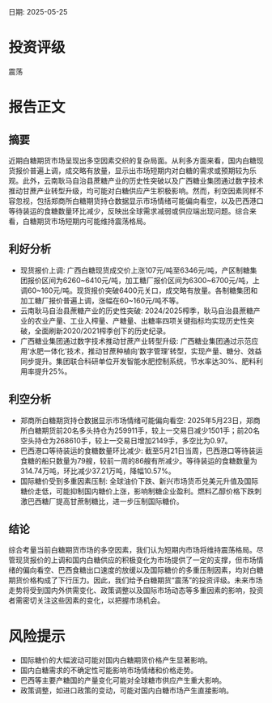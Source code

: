 
日期: 2025-05-25

# 投资评级

震荡

# 报告正文

## 摘要

近期白糖期货市场呈现出多空因素交织的复杂局面。从利多方面来看，国内白糖现货报价普遍上调，成交略有放量，显示出市场短期内对白糖的需求或预期较为乐观。此外，云南耿马自治县蔗糖产业的历史性突破以及广西糖业集团通过数字技术推动甘蔗产业转型升级，均可能对白糖供应产生积极影响。然而，利空因素同样不容忽视，包括郑商所白糖期货持仓数据显示市场情绪可能偏向看空，以及巴西港口等待装运的食糖数量环比减少，反映出全球需求减弱或供应端出现问题。综合来看，白糖期货市场短期内可能维持震荡格局。

## 利好分析

* 现货报价上调: 广西白糖现货成交价上涨107元/吨至6346元/吨，产区制糖集团报价区间为6260~6410元/吨，加工糖厂报价区间为6300~6700元/吨，上调60~160元/吨。现货报价突破6400元关口，成交略有放量。各制糖集团和加工糖厂报价普遍上调，涨幅在60~160元/吨不等。
* 云南耿马自治县蔗糖产业的历史性突破: 2024/2025榨季，耿马自治县蔗糖产业的农业产量、工业入榨量、产糖量、出糖率四项关键指标均实现历史性突破，全面刷新2020/2021榨季创下的历史纪录。
* 广西糖业集团通过数字技术推动甘蔗产业转型升级: 广西糖业集团通过示范应用‘水肥一体化’技术，推动甘蔗种植向‘数字管理’转型，实现产量、糖分、效益同步提升。集团联合科研单位开发智能水肥控制系统，节水率达30%、肥料利用率提升25%。

## 利空分析

* 郑商所白糖期货持仓数据显示市场情绪可能偏向看空: 2025年5月23日，郑商所白糖期货前20名多头持仓为259911手，较上一交易日减少1501手；前20名空头持仓为268610手，较上一交易日增加2149手，多空比为0.97。
* 巴西港口等待装运的食糖数量环比减少: 截至5月21日当周，巴西港口等待装运食糖的船只数量为79艘，较前一周的86艘有所减少。等待装运的食糖数量为314.74万吨，环比减少37.21万吨，降幅10.57%。
* 国际糖价受到多重因素压制: 全球油价下跌、新兴市场货币兑美元升值及国际糖价走低，可能抑制国内糖价上涨，影响制糖企业盈利。燃料乙醇价格下跌刺激巴西糖厂提高甘蔗制糖比，进一步压制国际糖价。

## 结论

综合考量当前白糖期货市场的多空因素，我们认为短期内市场将维持震荡格局。尽管现货报价的上调和国内白糖供应的积极变化为市场提供了一定的支撑，但市场情绪的偏向看空、巴西食糖出口速度的放缓以及国际糖价的多重压制因素，均对白糖期货价格构成了下行压力。因此，我们给予白糖期货“震荡”的投资评级。未来市场走势将受到国内外供需变化、政策调整以及国际市场动态等多重因素的影响，投资者需密切关注这些因素的变化，以把握市场机会。

# 风险提示

* 国际糖价的大幅波动可能对国内白糖期货价格产生显著影响。
* 国内白糖需求的不确定性可能影响市场情绪和价格走势。
* 巴西等主要产糖国的产量变化可能对全球糖市供应产生重大影响。
* 政策调整，如进口政策的变动，可能对国内白糖市场产生直接影响。
